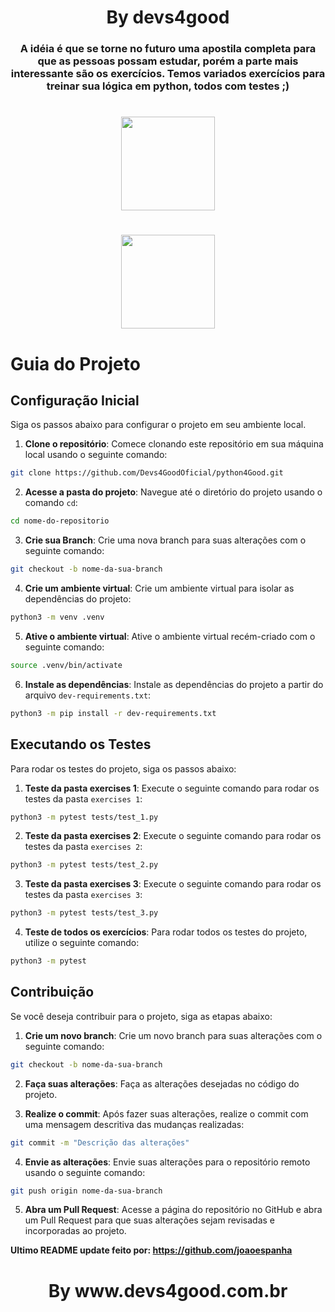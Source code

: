 <h1 align='center'>By devs4good</h1>  <h3 align='center'>A idéia é que se torne no futuro uma apostila completa para que as pessoas possam estudar, porém a parte mais interessante são os exercícios. Temos variados exercícios para treinar sua lógica em python, todos com testes ;)</h3> 


<h1 align='center'><img src='https://devs4good.com.br/assets/header-astronaut-ac0308c6.webp' width='150px height='150'>
<h1 align='center'><img src='https://cdn.freebiesupply.com/logos/large/2x/python-5-logo-png-transparent.png' width='150px height='150'>

# Guia do Projeto

## Configuração Inicial

Siga os passos abaixo para configurar o projeto em seu ambiente local.

1. **Clone o repositório**: Comece clonando este repositório em sua máquina local usando o seguinte comando:
```bash
git clone https://github.com/Devs4GoodOficial/python4Good.git
```


2. **Acesse a pasta do projeto**: Navegue até o diretório do projeto usando o comando `cd`:
```bash
cd nome-do-repositorio
```


3. **Crie sua Branch**: Crie uma nova branch para suas alterações com o seguinte comando:
```bash
git checkout -b nome-da-sua-branch
```

4. **Crie um ambiente virtual**: Crie um ambiente virtual para isolar as dependências do projeto:
```bash
python3 -m venv .venv
```

5. **Ative o ambiente virtual**: Ative o ambiente virtual recém-criado com o seguinte comando:
```bash
source .venv/bin/activate
```

6. **Instale as dependências**: Instale as dependências do projeto a partir do arquivo `dev-requirements.txt`:
```bash
python3 -m pip install -r dev-requirements.txt
```


## Executando os Testes

Para rodar os testes do projeto, siga os passos abaixo:

1. **Teste da pasta exercises 1**: Execute o seguinte comando para rodar os testes da pasta `exercises 1`: 
```bash
python3 -m pytest tests/test_1.py
```


2. **Teste da pasta exercises 2**: Execute o seguinte comando para rodar os testes da pasta `exercises 2`:
```bash
python3 -m pytest tests/test_2.py
```

3. **Teste da pasta exercises 3**: Execute o seguinte comando para rodar 
os testes da pasta `exercises 3`:
```bash
python3 -m pytest tests/test_3.py
```


4. **Teste de todos os exercícios**: Para rodar todos os testes do projeto, utilize o seguinte comando:
```bash
python3 -m pytest
```


## Contribuição

Se você deseja contribuir para o projeto, siga as etapas abaixo:

1. **Crie um novo branch**: Crie um novo branch para suas alterações com o seguinte comando:
```bash
git checkout -b nome-da-sua-branch
```

2. **Faça suas alterações**: Faça as alterações desejadas no código do projeto.

3. **Realize o commit**: Após fazer suas alterações, realize o commit com uma mensagem descritiva das mudanças realizadas:
```bash
git commit -m "Descrição das alterações"
```


4. **Envie as alterações**: Envie suas alterações para o repositório remoto usando o seguinte comando:
```bash
git push origin nome-da-sua-branch
```


5. **Abra um Pull Request**: Acesse a página do repositório no GitHub e abra um Pull Request para que suas alterações sejam revisadas e incorporadas ao projeto.

**Ultimo README update feito por: https://github.com/joaoespanha**


<h1 align='center'>By www.devs4good.com.br</h1



